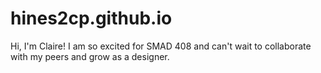 # hines2cp.github.io
Hi, I'm Claire! 
I am so excited for SMAD 408 and can't wait to collaborate with my peers and grow as a designer.
